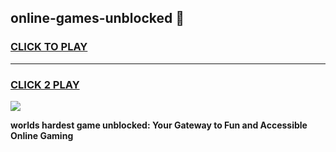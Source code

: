 
## online-games-unblocked 👋
<h3>
<a href="https://premium.freeplayer.one?title=online-games-unblocked&ref=14F">CLICK TO PLAY</a></h3>
<hr>

<h3>
<a href="https://premium.freeplayer.one?title=online-games-unblocked&ref=14F">CLICK 2 PLAY</a>
  
</h3>

<a href="https://premium.freeplayer.one?title=online-games-unblocked&ref=12F/"><img src="https://clearcache.store/games.png"></a>


**worlds hardest game unblocked: Your Gateway to Fun and Accessible Online Gaming**
